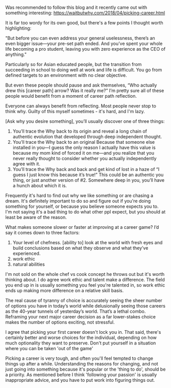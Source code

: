 


Was recommended to follow this blog and it recently came out with something interesting: https://waitbutwhy.com/2018/04/picking-career.html

It is far too wordy for its own good, but there's a few points I thought worth highlighting:

"But before you can even address your general uselessness, there’s an even bigger issue—your pre-set path ended. And you’ve spent your whole life becoming a pro student, leaving you with zero experience as the CEO of anything."

Particularly so for Asian educated people, but the transition from succeeding in school to doing well at work and life is difficult. You go from defined targets to an environment with no clear objective.

But even these people should pause and ask themselves, “Who actually drew this [career path] arrow? Was it really me?” I’m pretty sure all of these people would benefit from a moment of career path reflection.

Everyone can always benefit from reflecting. Most people never stop to think why. Guilty of this myself sometimes - it's hard, and I'm lazy. 

[Ask why you desire something], you’ll usually discover one of three things:

1) You’ll trace the Why back to its origin and reveal a long chain of authentic evolution that developed through deep independent thought. 
2) You’ll trace the Why back to an original Because that someone else installed in you—I guess the only reason I actually have this value is because my mom kind of forced it on me—and you realize that you never really thought to consider whether you actually independently agree with it. 
3) You’ll trace the Why back and back and get kind of lost in a haze of “I guess I just know this because it’s true!” This could be an authentic you thing, or just another version of #2. Somewhere deep in you, you’ll have a hunch about which it is.

Frequently it's hard to find out why we like something or are chasing a dream. It's definitely important to do so and figure out if you're doing something for yourself, or because you believe someone expects you to. I'm not saying it's a bad thing to do what other ppl expect, but you should at least be aware of the reason.

What makes someone slower or faster at improving at a career game? I’d say it comes down to three factors:
1) Your level of chefness. [ability to] look at the world with fresh eyes and build conclusions based on what they observe and what they’ve experienced. 
2) work ethic
3) natural abilities

I'm not sold on the whole chef vs cook concept he throws out but it's worth thinking about. I do agree work ethic and talent make a difference. The field you end up in is usually something you feel you're talented in, so work ethic ends up making more difference on a relative skill basis.

The real cause of tyranny of choice is accurately seeing the sheer number of options you have in today’s world while delusionally seeing those careers as the 40-year tunnels of yesterday’s world. That’s a lethal combo. Reframing your next major career decision as a far lower-stakes choice makes the number of options exciting, not stressful.

I agree that picking your first career doesn't lock you in. That said, there's certainly better and worse choices for the individual, depending on how much optionality they want to preserve. Don't put yourself in a situation where you can be taken 'out of the game'

Picking a career is very tough, and often you'll feel tempted to change things up after a while. Understanding the reasons for changing, and not just going into something because it's popular or the 'thing to do', should be a priority. As mentioned before I think 'following your passion' is usually inappropriate advice, and you have to put work into figuring things out.
